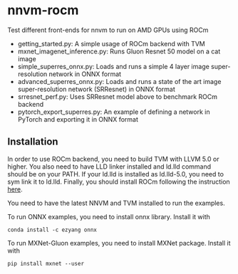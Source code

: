 # nnvm-rocm
Test different front-ends for nnvm to run on AMD GPUs using ROCm

* getting_started.py: A simple usage of ROCm backend with TVM
* mxnet_imagenet_inference.py: Runs Gluon Resnet 50 model on a cat image
* simple_superres_onnx.py: Loads and runs a simple 4 layer image super-resolution network in ONNX format
* advanced_superres_onnx.py: Loads and runs a state of the art image super-resolution network (SRResnet) in ONNX format
* srresnet_perf.py: Uses SRResnet model above to benchmark ROCm backend
* pytorch_export_superres.py: An example of defining a network in PyTorch and exporting it in ONNX format

## Installation

In order to use ROCm backend, you need to build TVM with LLVM 5.0 or higher. You also need to have LLD linker installed and ld.lld command should be on your PATH. If your ld.lld is installed as ld.lld-5.0, you need to sym link it to ld.lld.
Finally, you should install ROCm following the instruction [here](https://rocm.github.io/install.html).

You need to have the latest NNVM and TVM installed to run the examples.

To run ONNX examples, you need to install onnx library. Install it with
```
conda install -c ezyang onnx
```

To run MXNet-Gluon examples, you need to install MXNet package. Install it with
```
pip install mxnet --user

```

